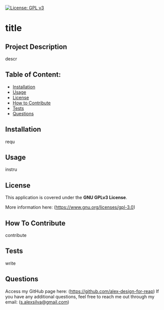 [![License: GPL v3](https://img.shields.io/badge/License-GPLv3-blue.svg)](https://www.gnu.org/licenses/gpl-3.0)

# title

## Project Description

descr

## Table of Content:

- [Installation](#installation)
- [Usage](#usage)
- [License](#license)
- [How to Contribute](#how-to-contribute)
- [Tests](#tests)
- [Questions](#questions)

## Installation

requ

## Usage

instru

## License

This application is covered under the **GNU GPLv3 License**.

More information here: (https://www.gnu.org/licenses/gpl-3.0)

## How To Contribute

contribute

## Tests

write

## Questions

Access my GitHub page here: (https://github.com/alex-design-for-reap)
If you have any additional questions, feel free to reach me out through my email: (s.alexsilva@gmail.com)
